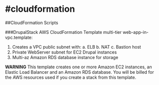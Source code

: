 #cloudformation
==============

##CloudFormation Scripts

###DrupalStack
AWS CloudFormation Template multi-tier web-app-in-vpc.template: 
1. Creates a VPC public subnet  with: 
    a. ELB
    b. NAT
    c. Bastion host  
2. Private WebServer subnet for EC2 Drupal instances 
3. Multi-az Amazon RDS database instance for storage 

**WARNING** This template creates one or more Amazon EC2 instances, an Elastic Load Balancer and an Amazon RDS database. You will be billed for the AWS resources used if you create a stack from this template.


